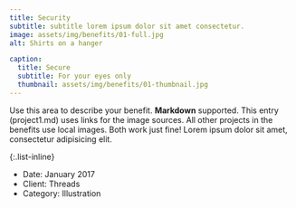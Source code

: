 ```yaml
---
title: Security
subtitle: subtitle lorem ipsum dolor sit amet consectetur.
image: assets/img/benefits/01-full.jpg
alt: Shirts on a hanger

caption:
  title: Secure
  subtitle: For your eyes only
  thumbnail: assets/img/benefits/01-thumbnail.jpg
---
```


Use this area to describe your benefit. **Markdown** supported. This entry (project1.md) uses links for the image sources. All other projects in the benefits use local images. Both work just fine! Lorem ipsum dolor sit amet, consectetur adipisicing elit.

{:.list-inline}

- Date: January 2017
- Client: Threads
- Category: Illustration
